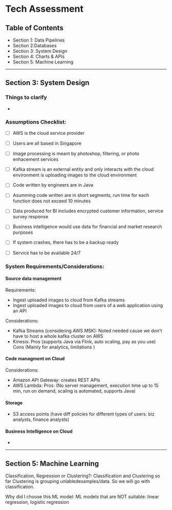 # Tech Assessment

## Table of Contents
- Section 1: Data Pipelines
- Section 2:Databases
- Section 3: System Design
- Section 4: Charts & APIs
- Section 5: Machine Learning

***

## Section 3: System Design

### Things to clarify
- 

### Assumptions Checklist:
- [ ] AWS is the cloud service provider
- [ ]  Users are all based in Singapore
- [ ] Image processing is meant by photoshop, filtering, or photo enhacement services
- [ ] Kafka stream is an external entity and only interacts with the cloud environment is uploading images to the cloud environment
- [ ] Code written by engineers are in Java
- [ ] Asumming code written are in short segments, run time for each function does not exceed 10 minutes
- [ ] Data produced for BI includes encrypted customer information, service survey response
- [ ] Business intelligence would use data for financial and market research purposes
- [ ] If system crashes, there has to be a backup ready
- [ ] Service has to be available 24/7


### System Requirements/Considerations:

#### Source data management
Requirements:
- Ingest uploaded images to cloud from Kafka streams
- Ingest uploaded images to cloud from users of a web application using an API

Considerations:
- Kafka Streams (considering AWS MSK): Noted needed cause we don't have to host a whole kafka cluster on AWS
- Kinesis: Pros (supports Java via Flink, auto scaling, pay as you use) Cons (Mainly for analytics, limitations )


#### Code managment on Cloud

Considerations:
- Amazon API Gateway: creates REST APIs
- AWS Lambda: Pros: (No server management, execution time up to 15 min, run on demand, scaling is automated, supports Java)

#### Storage
- S3 access points (have diff policies for different types of users: biz analysts, finance analysts)

#### Business Intelligence on Cloud
- 

***

## Section 5: Machine Learning

Classification, Regression or Clustering?:
    Classification and Clustering so far
    Clustering is grouping unlabledexamples/data.  So we will go with classification.

Why did I choose this ML model:
 ML models that are NOT suitable: linear regression, logistic regression